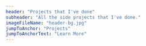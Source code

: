 ```yaml
---
header: "Projects that I've done"
subheader: "All the side projects that I've done."
imageFileName: "header-bg.jpg"
jumpToAnchor: "Projects"
jumpToAnchorText: "Learn More"
---
```

